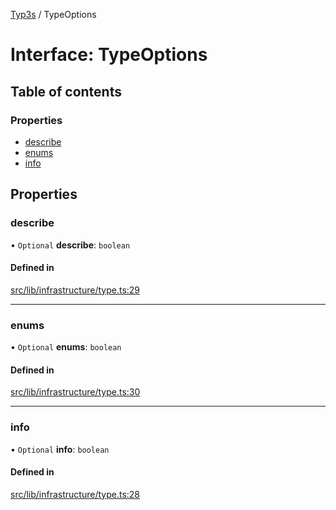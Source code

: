 [Typ3s](../README.md) / TypeOptions

# Interface: TypeOptions

## Table of contents

### Properties

- [describe](TypeOptions.md#describe)
- [enums](TypeOptions.md#enums)
- [info](TypeOptions.md#info)

## Properties

### describe

• `Optional` **describe**: `boolean`

#### Defined in

[src/lib/infrastructure/type.ts:29](https://github.com/data7expressions/typ3s/blob/0755677/src/lib/infrastructure/type.ts#L29)

___

### enums

• `Optional` **enums**: `boolean`

#### Defined in

[src/lib/infrastructure/type.ts:30](https://github.com/data7expressions/typ3s/blob/0755677/src/lib/infrastructure/type.ts#L30)

___

### info

• `Optional` **info**: `boolean`

#### Defined in

[src/lib/infrastructure/type.ts:28](https://github.com/data7expressions/typ3s/blob/0755677/src/lib/infrastructure/type.ts#L28)
